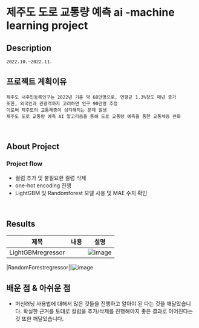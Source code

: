 # 제주도 도로 교통량 예측 ai -machine learning project 
  
  ## Description
  
    2022.10.~2022.11.
  
  ## 프로젝트 계획이유
  
    제주도 내주민등록인구는 2022년 기준 약 68만명으로, 연평균 1.3%정도 매년 증가 
    또한, 외국인과 관광객까지 고려하면 인구 90만명 추정
    이로써 제주도의 교통체증이 심각해지는 문제 발생
    제주도 도로 교통량 예측 AI 알고리즘을 통해 도로 교통량 예측을 통한 교통체증 완화
    
<br>



  ## About Project
  

  ### Project flow


* 컬럼 추가 및 불필요한 컬럼 삭제
* one-hot encoding 진행
* LightGBM 및 Randomforest 모델 사용 및 MAE 수치 확인

<br>


  ## Results


|제목|내용|설명|
|------|---|---|
|LightGBMregressor||![image](https://user-images.githubusercontent.com/108558240/201236061-9826e625-5f7e-41f5-bf9d-d3fd54d1f751.png)

|RandomForestregressor||![image](https://user-images.githubusercontent.com/108558240/201236085-1cabe93b-4f99-473e-86b2-4594d9481860.png)



  ## 배운 점 & 아쉬운 점
  
  
* 머신러닝 사용법에 대해서 많은 것들을 진행하고 알아야 된 다는 것을 깨달았습니다. 확실한 근거를 토대로 컬럼을 추가/삭제를 진행해야지 좋은 결과로 이어진다는 것 또한 깨달았습니다.
